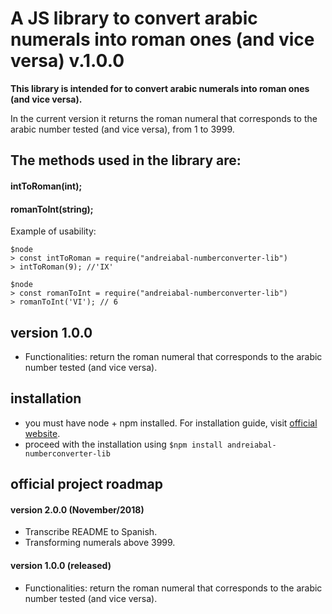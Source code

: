 # A JS library to convert arabic numerals into roman ones (and vice versa) v.1.0.0

**This library is intended for to convert arabic numerals into roman ones (and vice versa).**

In the current version it returns the roman numeral that corresponds to the arabic number tested (and vice versa), from 1 to 3999.

## The methods used in the library are:

#### **intToRoman(int);**
#### **romanToInt(string);**

Example of usability:

```
$node
> const intToRoman = require("andreiabal-numberconverter-lib")
> intToRoman(9); //'IX'
```
```
$node
> const romanToInt = require("andreiabal-numberconverter-lib")
> romanToInt('VI'); // 6
```

## version 1.0.0

- Functionalities: return the roman numeral that corresponds to the arabic number tested (and vice versa).


## installation

- you must have node + npm installed. For installation guide, visit [official website](https://www.npmjs.com/get-npm).
- proceed with the installation using `$npm install andreiabal-numberconverter-lib`


## official project roadmap


#### version 2.0.0 (November/2018)
- Transcribe README to Spanish.
- Transforming numerals above 3999.

#### version 1.0.0 (released)
- Functionalities: return the roman numeral that corresponds to the arabic number tested (and vice versa).